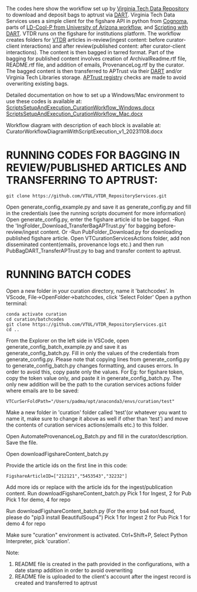 The codes here show the workflow set up by [Virginia Tech Data Repository](https://data.lib.vt.edu/) to download and deposit bags to aptrust via [DART](https://aptrust.github.io/dart-docs/users/workflows/). Virginia Tech Data Services uses a simple client for the figshare API in python from [Cognoma](https://github.com/cognoma/figshare), parts of [LD-Cool-P from University of Arizona workflow]( https://github.com/padmacarstens/LD-Cool-P), and [Scripting with DART](https://aptrust.github.io/dart-docs/users/scripting/). VTDR runs on the figshare for institutions platform.
The workflow creates folders for [VTDR](https://data.lib.vt.edu) articles in-review(ingest content: before curator-client interactions) and after review(published content: after curator-client interactions). The content is then bagged in tarred format. Part of the bagging for published content involves creation of ArchivalReadme.rtf file, README.rtf file, and addition of emails, ProvenanceLog.rtf by the curator. The bagged content is then transferred to APTrust via their [DART](https://aptrust.github.io/dart-docs/users/workflows/) and/or Virginia Tech Libraries storage. [APTrust registry](https://aptrust.org/documentation-page/registry/) checks are made to avoid overwriting existing bags.

Detailed documentation on how to set up a Windows/Mac environment to use these codes is available at:
[ScriptsSetupAndExecution_CurationWorkflow_Windows.docx](https://github.com/VTUL/VTDR_RepositoryServices/blob/main/ScriptsSetupAndExecution_CurationWorkflow_Windows.docx)
[ScriptsSetupAndExecution_CurationWorkflow_Mac.docx](https://github.com/VTUL/VTDR_RepositoryServices/blob/main/ScriptsSetupAndExecution_CurationWorkflow_Mac.docx)

Workflow diagram with description of each block is available at:
CuratorWorkflowDiagramWithScriptExecution_v1_20231108.docx

# RUNNING CODES FOR BAGGING IN REVIEW/PUBLISHED ARTICLES AND TRANSFERRING TO APTRUST:
```
git clone https://github.com/VTUL/VTDR_RepositoryServices.git
```
Open generate_config_example.py and save it as generate_config.py and fill in the credentials (see the running scripts document for more information)
Open generate_config.py, enter the figshare article id to be bagged. -Run the 'IngFolder_Download_TransferBagAPTrust.py' for bagging before-review/ingest content. 
Or
-Run PubFolder_Download.py for downloading published figshare article. Open VTCurationServicesActions folder, add non disseminated content(emails, provenance logs etc.) and then run PubBagDART_TransferAPTrust.py to bag and transfer content to aptrust.


# RUNNING BATCH CODES
  Open a new folder in your curation directory, name it 'batchcodes'. In VScode, File->OpenFolder->batchcodes, click 'Select Folder'
Open a python terminal:
```
conda activate curation
cd curation/batchcodes
git clone https://github.com/VTUL/VTDR_RepositoryServices.git
cd ..
```

From the Explorer on the left side in VSCode, open generate_config_batch_example.py and save it as generate_config_batch.py. Fill in only the values of the credentials from generate_config.py. Please note that copying lines from generate_config.py to generate_config_batch.py changes formatting, and causes errors. In order to avoid this, copy paste only the values. For Eg: for figshare token, copy the token value only, and paste it in generate_config_batch.py.
The only new addition will be the path to the curation services actions folder where emails are to be saved:

    VTCurSerFoldPath="/Users/padma/opt/anaconda3/envs/curation/test"

Make a new folder in 'curation' folder called 'test'(or whatever you want to name it, make sure to change it above as well if other than 'test') and move the contents of curation services actions(emails etc.) to this folder.

Open AutomateProvenanceLog_Batch.py and fill in the curator/description. Save the file. 
 
Open downloadFigshareContent_batch.py

Provide the article ids on the first line in this code:
```
FigshareArticleID=["212121","5453543","32232"]
```
Add more ids or replace with the article ids for the ingest/publication content. 
Run downloadFigshareContent_batch.py
Pick 1 for Ingest, 2 for Pub
Pick 1 for demo, 4 for repo

Run downloadFigshareContent_batch.py
(For the error bs4 not found, please do "pip3 install BeautifulSoup4")
Pick 1 for Ingest 2 for Pub
Pick 1 for demo 4 for repo

Make sure "curation" environment is activated. Ctrl+Shift+P, Select Python Interpreter, pick 'curation'.

Note: 
1. README file is created in the path provided in the configurations, with a date stamp addition in order to avoid overwriting
2. README file is uploaded to the client's account after the ingest record is created and transferred to aptrust